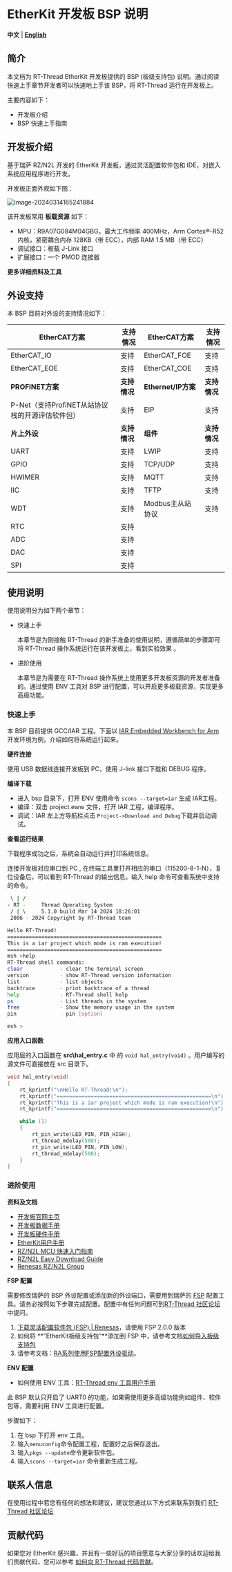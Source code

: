 # EtherKit 开发板 BSP 说明

**中文** | [**English**](./README.md)

## 简介

本文档为 RT-Thread EtherKit 开发板提供的 BSP (板级支持包) 说明。通过阅读快速上手章节开发者可以快速地上手该 BSP，将 RT-Thread 运行在开发板上。

主要内容如下：

- 开发板介绍
- BSP 快速上手指南

## 开发板介绍

基于瑞萨 RZ/N2L 开发的 EtherKit 开发板，通过灵活配置软件包和 IDE，对嵌入系统应用程序进行开发。

开发板正面外观如下图：

![image-20240314165241884](figures\big.png)

该开发板常用 **板载资源** 如下：

- MPU：R9A07G084M04GBG，最大工作频率 400MHz，Arm Cortex®-R52 内核，紧密耦合内存 128KB（带 ECC），内部 RAM 1.5 MB（带 ECC）
- 调试接口：板载 J-Link 接口
- 扩展接口：一个 PMOD 连接器

**更多详细资料及工具**

## 外设支持

本 BSP 目前对外设的支持情况如下：

| **EtherCAT方案** | **支持情况** | **EtherCAT方案** | **支持情况** |
| ---------------- | ------------ | ---------------- | ------------ |
| EtherCAT_IO      | 支持         | EtherCAT_FOE      | 支持   		|
| EtherCAT_EOE     | 支持         | EtherCAT_COE | 支持 |
| **PROFINET方案** | **支持情况** | **Ethernet/IP方案** | **支持情况** |
| P-Net（支持ProfiNET从站协议栈的开源评估软件包） | 支持         | EIP   | 支持 |
| **片上外设**     | **支持情况** | **组件**         | **支持情况** |
| UART             | 支持         | LWIP             | 支持         |
| GPIO             | 支持         | TCP/UDP          | 支持         |
| HWIMER           | 支持         | MQTT             | 支持         |
| IIC              | 支持         | TFTP             | 支持         |
| WDT              | 支持         | Modbus主从站协议 | 支持         |
| RTC              | 支持         |                  |              |
| ADC              | 支持         |                  |              |
| DAC              | 支持         |                  |              |
| SPI              | 支持         |                  |              |

## 使用说明

使用说明分为如下两个章节：

- 快速上手

  本章节是为刚接触 RT-Thread 的新手准备的使用说明，遵循简单的步骤即可将 RT-Thread 操作系统运行在该开发板上，看到实验效果 。
- 进阶使用

  本章节是为需要在 RT-Thread 操作系统上使用更多开发板资源的开发者准备的。通过使用 ENV 工具对 BSP 进行配置，可以开启更多板载资源，实现更多高级功能。

### 快速上手

本 BSP 目前提供 GCC/IAR 工程。下面以 [IAR Embedded Workbench for Arm](https://www.iar.com/products/architectures/arm/iar-embedded-workbench-for-arm/) 开发环境为例，介绍如何将系统运行起来。

**硬件连接**

使用 USB 数据线连接开发板到 PC，使用 J-link 接口下载和 DEBUG 程序。

**编译下载**

- 进入 bsp 目录下，打开 ENV 使用命令 `scons --target=iar` 生成 IAR工程。
- 编译：双击 project.eww 文件，打开 IAR 工程，编译程序。
- 调试：IAR 左上方导航栏点击 `Project->Download and Debug`下载并启动调试。

**查看运行结果**

下载程序成功之后，系统会自动运行并打印系统信息。

连接开发板对应串口到 PC , 在终端工具里打开相应的串口（115200-8-1-N），复位设备后，可以看到 RT-Thread 的输出信息。输入 help 命令可查看系统中支持的命令。

```bash
 \ | /
- RT -     Thread Operating System
 / | \     5.1.0 build Mar 14 2024 18:26:01
 2006 - 2024 Copyright by RT-Thread team

Hello RT-Thread!
==================================================
This is a iar project which mode is ram execution!
==================================================
msh >help
RT-Thread shell commands:
clear            - clear the terminal screen
version          - show RT-Thread version information
list             - list objects
backtrace        - print backtrace of a thread
help             - RT-Thread shell help
ps               - List threads in the system
free             - Show the memory usage in the system
pin              - pin [option]

msh >
```

**应用入口函数**

应用层的入口函数在 **src\hal_entry.c** 中 的 `void hal_entry(void)` 。用户编写的源文件可直接放在 src 目录下。

```c
void hal_entry(void)
{
    rt_kprintf("\nHello RT-Thread!\n");
    rt_kprintf("==================================================\n");
    rt_kprintf("This is a iar project which mode is ram execution!\n");
    rt_kprintf("==================================================\n");

    while (1)
    {
        rt_pin_write(LED_PIN, PIN_HIGH);
        rt_thread_mdelay(500);
        rt_pin_write(LED_PIN, PIN_LOW);
        rt_thread_mdelay(500);
    }
}
```

### 进阶使用

**资料及文档**

- [开发板官网主页](https://www.renesas.cn/zh/products/microcontrollers-microprocessors/rz-mpus/rzn2l-integrated-tsn-compliant-3-port-gigabit-ethernet-switch-enables-various-industrial-applications)
- [开发板数据手册](https://www.renesas.cn/zh/document/dst/rzn2l-group-datasheet?r=1622651)
- [开发板硬件手册](https://www.renesas.cn/zh/document/mah/rzn2l-group-users-manual-hardware?r=1622651)
- [EtherKit用户手册](https://github.com/RT-Thread-Studio/sdk-bsp-rzn2l-etherkit/blob/master/docs/EtherKit_User_Manual.pdf)
- [RZ/N2L MCU 快速入门指南](https://www.renesas.cn/zh/document/apn/rzt2-rzn2-device-setup-guide-flash-boot-application-note?r=1622651)
- [RZ/N2L Easy Download Guide](https://www.renesas.cn/zh/document/gde/rzn2l-easy-download-guide?r=1622651)
- [Renesas RZ/N2L Group](https://www.renesas.cn/zh/document/fly/renesas-rzn2l-group?r=1622651)

**FSP 配置**

需要修改瑞萨的 BSP 外设配置或添加新的外设端口，需要用到瑞萨的 [FSP](https://www2.renesas.cn/jp/zh/software-tool/flexible-software-package-fsp#document) 配置工具。请务必按照如下步骤完成配置。配置中有任何问题可到[RT-Thread 社区论坛](https://club.rt-thread.org/)中提问。

1. [下载灵活配置软件包 (FSP) | Renesas](https://github.com/renesas/rzn-fsp/releases/download/v2.0.0/setup_rznfsp_v2_0_0_rzsc_v2024-01.1.exe)，请使用 FSP 2.0.0 版本
2. 如何将 **”EtherKit板级支持包“**添加到 FSP 中，请参考文档[如何导入板级支持包](https://www2.renesas.cn/document/ppt/1527171?language=zh&r=1527191)
3. 请参考文档：[RA系列使用FSP配置外设驱动](https://www.rt-thread.org/document/site/#/rt-thread-version/rt-thread-standard/tutorial/make-bsp/renesas-ra/RA系列使用FSP配置外设驱动?id=ra系列使用-fsp-配置外设驱动)。

**ENV 配置**

- 如何使用 ENV 工具：[RT-Thread env 工具用户手册](https://www.rt-thread.org/document/site/#/development-tools/env/env)

此 BSP 默认只开启了 UART0 的功能，如果需使用更多高级功能例如组件、软件包等，需要利用 ENV 工具进行配置。

步骤如下：
1. 在 bsp 下打开 env 工具。
2. 输入`menuconfig`命令配置工程，配置好之后保存退出。
3. 输入`pkgs --update`命令更新软件包。
4. 输入`scons --target=iar` 命令重新生成工程。

## 联系人信息

在使用过程中若您有任何的想法和建议，建议您通过以下方式来联系到我们  [RT-Thread 社区论坛](https://club.rt-thread.org/)

## 贡献代码

如果您对 EtherKit 感兴趣，并且有一些好玩的项目愿意与大家分享的话欢迎给我们贡献代码，您可以参考 [如何向 RT-Thread 代码贡献](https://www.rt-thread.org/document/site/#/rt-thread-version/rt-thread-standard/development-guide/github/github)。